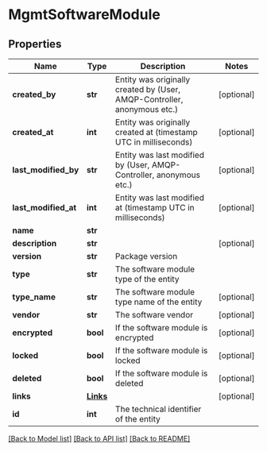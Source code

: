 # MgmtSoftwareModule

## Properties
Name | Type | Description | Notes
------------ | ------------- | ------------- | -------------
**created_by** | **str** | Entity was originally created by (User, AMQP-Controller, anonymous etc.) | [optional] 
**created_at** | **int** | Entity was originally created at (timestamp UTC in milliseconds) | [optional] 
**last_modified_by** | **str** | Entity was last modified by (User, AMQP-Controller, anonymous etc.) | [optional] 
**last_modified_at** | **int** | Entity was last modified at (timestamp UTC in milliseconds) | [optional] 
**name** | **str** |  | 
**description** | **str** |  | [optional] 
**version** | **str** | Package version | 
**type** | **str** | The software module type of the entity | 
**type_name** | **str** | The software module type name of the entity | [optional] 
**vendor** | **str** | The software vendor | [optional] 
**encrypted** | **bool** | If the software module is encrypted | [optional] 
**locked** | **bool** | If the software module is locked | [optional] 
**deleted** | **bool** | If the software module is deleted | [optional] 
**links** | [**Links**](Links.md) |  | [optional] 
**id** | **int** | The technical identifier of the entity | 

[[Back to Model list]](../README.md#documentation-for-models) [[Back to API list]](../README.md#documentation-for-api-endpoints) [[Back to README]](../README.md)

